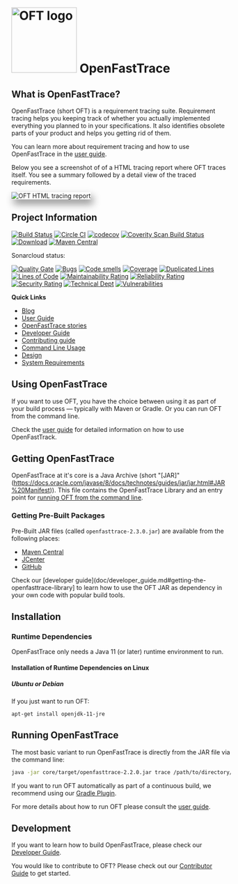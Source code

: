 # <img src="src/main/resources/openfasttrace_logo.svg" alt="OFT logo" width="150"/> OpenFastTrace

## What is OpenFastTrace?

OpenFastTrace (short OFT) is a requirement tracing suite. Requirement tracing helps you keeping track of whether you actually implemented everything you planned to in your specifications. It also identifies obsolete parts of your product and helps you getting rid of them.

You can learn more about requirement tracing and how to use OpenFastTrace in the [user guide](doc/user_guide.md).

Below you see a screenshot of of a HTML tracing report where OFT traces itself. You see a summary followed by a detail view of the traced requirements. 

<img src="doc/images/oft_screenshot_tracing_report.png" style="box-shadow: 5px 10px 18px #888888;" alt="OFT HTML tracing report">

## Project Information

[![Build Status](https://travis-ci.org/itsallcode/openfasttrace.svg)](https://travis-ci.org/itsallcode/openfasttrace)
[![Circle CI](https://circleci.com/gh/itsallcode/openfasttrace.svg?style=svg)](https://circleci.com/gh/itsallcode/openfasttrace)
[![codecov](https://codecov.io/gh/itsallcode/openfasttrace/branch/develop/graph/badge.svg)](https://codecov.io/gh/itsallcode/openfasttrace)
[![Coverity Scan Build Status](https://scan.coverity.com/projects/14936/badge.svg)](https://scan.coverity.com/projects/itsallcode-openfasttrace)
[![Download](https://api.bintray.com/packages/itsallcode/itsallcode/openfasttrace/images/download.svg)](https://bintray.com/itsallcode/itsallcode/openfasttrace/_latestVersion)
[![Maven Central](https://img.shields.io/maven-central/v/org.itsallcode/openfasttrace.svg?label=Maven%20Central)](http://search.maven.org/#search%7Cga%7C1%7Cg%3A%22org.itsallcode%22%20a%3A%22openfasttrace%22)

Sonarcloud status:

[![Quality Gate](https://sonarcloud.io/api/project_badges/measure?project=org.itsallcode%3Aopenfasttrace&metric=alert_status)](https://sonarcloud.io/dashboard?id=org.itsallcode%3Aopenfasttrace)
[![Bugs](https://sonarcloud.io/api/project_badges/measure?project=org.itsallcode%3Aopenfasttrace&metric=bugs)](https://sonarcloud.io/dashboard?id=org.itsallcode%3Aopenfasttrace)
[![Code smells](https://sonarcloud.io/api/project_badges/measure?project=org.itsallcode%3Aopenfasttrace&metric=code_smells)](https://sonarcloud.io/dashboard?id=org.itsallcode%3Aopenfasttrace)
[![Coverage](https://sonarcloud.io/api/project_badges/measure?project=org.itsallcode%3Aopenfasttrace&metric=coverage)](https://sonarcloud.io/dashboard?id=org.itsallcode%3Aopenfasttrace)
[![Duplicated Lines](https://sonarcloud.io/api/project_badges/measure?project=org.itsallcode%3Aopenfasttrace&metric=duplicated_lines_density)](https://sonarcloud.io/dashboard?id=org.itsallcode%3Aopenfasttrace)
[![Lines of Code](https://sonarcloud.io/api/project_badges/measure?project=org.itsallcode%3Aopenfasttrace&metric=ncloc)](https://sonarcloud.io/dashboard?id=org.itsallcode%3Aopenfasttrace)
[![Maintainability Rating](https://sonarcloud.io/api/project_badges/measure?project=org.itsallcode%3Aopenfasttrace&metric=sqale_rating)](https://sonarcloud.io/dashboard?id=org.itsallcode%3Aopenfasttrace)
[![Reliability Rating](https://sonarcloud.io/api/project_badges/measure?project=org.itsallcode%3Aopenfasttrace&metric=reliability_rating)](https://sonarcloud.io/dashboard?id=org.itsallcode%3Aopenfasttrace)
[![Security Rating](https://sonarcloud.io/api/project_badges/measure?project=org.itsallcode%3Aopenfasttrace&metric=security_rating)](https://sonarcloud.io/dashboard?id=org.itsallcode%3Aopenfasttrace)
[![Technical Dept](https://sonarcloud.io/api/project_badges/measure?project=org.itsallcode%3Aopenfasttrace&metric=sqale_index)](https://sonarcloud.io/dashboard?id=org.itsallcode%3Aopenfasttrace)
[![Vulnerabilities](https://sonarcloud.io/api/project_badges/measure?project=org.itsallcode%3Aopenfasttrace&metric=vulnerabilities)](https://sonarcloud.io/dashboard?id=org.itsallcode%3Aopenfasttrace)

**Quick Links**

* [Blog](https://blog.itsallcode.org/)
* [User Guide](doc/user_guide.md)
* [OpenFastTrace stories](https://github.com/itsallcode/openfasttrace/wiki/OFT-Stories)
* [Developer Guide](doc/developer_guide.md)
* [Contributing guide](CONTRIBUTING.md)
* [Command Line Usage](doc/usage.txt)
* [Design](doc/design.md)
* [System Requirements](doc/system_requirements.md)

## Using OpenFastTrace

If you want to use OFT, you have the choice between using it as part of your build process &mdash; typically with Maven or Gradle. Or you can run OFT from the command line.

Check the [user guide](doc/user_guide.md) for detailed information on how to use OpenFastTrack.

## Getting OpenFastTrace

OpenFastTrace at it's core is a Java Archive (short "[JAR]"(https://docs.oracle.com/javase/8/docs/technotes/guides/jar/jar.html#JAR%20Manifest)). This file contains the OpenFastTrace Library and an entry point for [running OFT from the command line](#running-openfasttrace).

### Getting Pre-Built Packages

Pre-Built JAR files (called `openfasttrace-2.3.0.jar`) are available from the following places:

* [Maven Central](https://repo1.maven.org/maven2/org/itsallcode/openfasttrace/2.3.0/openfasttrace-2.3.0.jar)
* [JCenter](https://jcenter.bintray.com/org/itsallcode/openfasttrace/2.3.0/openfasttrace-2.3.0.jar)
* [GitHub](https://github.com/itsallcode/openfasttrace/releases/download/2.3.0/openfasttrace-2.3.0.jar)
 
Check our [developer guide](doc/developer_guide.md#getting-the-openfasttrace-library] to learn how to use the OFT JAR as dependency in your own code with popular build tools.

## Installation

### Runtime Dependencies

OpenFastTrace only needs a Java 11 (or later) runtime environment to run.

#### Installation of Runtime Dependencies on Linux

##### Ubuntu or Debian

If you just want to run OFT:

    apt-get install openjdk-11-jre

## Running OpenFastTrace

The most basic variant to run OpenFastTrace is directly from the JAR file via the command line:

```bash
java -jar core/target/openfasttrace-2.2.0.jar trace /path/to/directory/being/traced
```

If you want to run OFT automatically as part of a continuous build, we recommend using our [Gradle Plugin](https://github.com/itsallcode/openfasttrace-gradle).

For more details about how to run OFT please consult the [user guide](doc/user_guide.md).

## Development

If you want to learn how to build OpenFastTrace, please check our [Developer Guide](doc/developer_guide.md).

You would like to contribute to OFT? Please check out our [Contributor Guide](CONTRIBUTING.md) to get started. 
